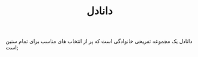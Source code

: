 ﻿---
layout: post
title: دانادل
name_en: danadelshahr
company_slug: danadelshahr
logo: 
cover: 
company_count:
founded:
location: ""
total_review: 
total_interview: 
salary_avg: 
salary_min: 
salary_max: 
rate: 
view_count: 
industry: مجموعه تفریحی
city: تهران, تهران
size_en: S
size: 11-50 نفر
site: http://www.danadelshahr.ir/
---

دانادل یک مجموعه تفریحی خانوادگی است که پر از انتخاب های مناسب برای تمام سنین است;

